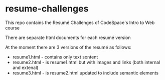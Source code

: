# resume-challenges
This repo contains the Resumé Challenges of CodeSpace's Intro to Web course 

There are separate html documents for each resumé version

At the moment there are 3 versions of the resumé as follows:

* resume1.html - contains only text sontent
* resume2.html - is resume1.html but with images and links (both internal and extenal)
* resume3.html - is resume2.html updated to include semantic elements
